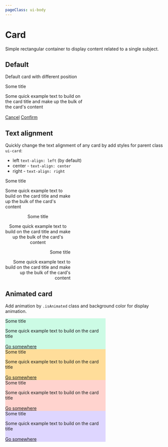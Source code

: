 ```yaml
---
pageClass: ui-body
---
```


# Card

Simple rectangular container to display content related to a single subject.

## Default

Default card with different position

<section class="ui-section">
  <div class="row">
    <!-- default card -->
    <div class="ui-card" style="width: 16rem;">
      <div class="ui-card-body">
        <span class="ui-title-3">Some title</span>
        <p>Some quick example text to build on the card title and make up
        the bulk of the card's content</p>
        <div class="ui-button-group" style="margin-top: 1rem">
          <a href="#" class="ui-button isLink">Cancel</a>
          <a href="#" class="ui-button isPrimary">Confirm</a>
        </div>
      </div>
    </div>
  </div>
</section>

## Text alignment

Quickly change the text alignment of any card by add styles for parent class `ui-card`:

- left `text-align: left` (by default)
- center - `text-align: center`
- right - `text-align: right`

<section class="ui-section">
  <div class="row">
    <!-- default card -->
    <div class="ui-card" style="width: 13rem;">
      <div class="ui-card-body">
        <span class="ui-title-3">Some title</span>
        <p>Some quick example text to build on the card title and make up
        the bulk of the card's content</p>
      </div>
    </div>
    <!-- default card center -->
    <div class="ui-card" style="width: 13rem; text-align: center;">
      <div class="ui-card-body">
        <span class="ui-title-3">Some title</span>
        <p>Some quick example text to build on the card title and make up
        the bulk of the card's content</p>
      </div>
    </div>
    <!-- default card right -->
    <div class="ui-card" style="width: 13rem; text-align: right;">
      <div class="ui-card-body">
        <span class="ui-title-3">Some title</span>
        <p>Some quick example text to build on the card title and make up
        the bulk of the card's content</p>
        </div>
      </div>
    </div>
  </div>
</section>

## Animated card

Add animation by `.isAnimated` class and background color for display animation.

<section class="ui-section">
  <div class="row">
    <!-- animated card -->
    <div class="ui-card isAnimated" style="width: 20rem; background-color: #ccfbe5;">
      <div class="ui-card-body">
        <span class="ui-title-3">Some title</span>
        <p>Some quick example text to build on the card title</p>
        <div class="ui-button-group" style="margin-top: 1rem">
          <a href="#" class="ui-button isLink">Go somewhere</a>
        </div>
      </div>
    </div>
    <!-- animated card -->
    <div class="ui-card isAnimated" style="width: 20rem; background-color: #ffdd9a;">
      <div class="ui-card-body">
        <span class="ui-title-3">Some title</span>
        <p>Some quick example text to build on the card title</p>
        <div class="ui-button-group" style="margin-top: 1rem">
          <a href="#" class="ui-button isLink">Go somewhere</a>
        </div>
      </div>
    </div>
    <!-- animated card -->
    <div class="ui-card isAnimated" style="width: 20rem; background-color: #ffd3ce;">
      <div class="ui-card-body">
        <span class="ui-title-3">Some title</span>
        <p>Some quick example text to build on the card title</p>
        <div class="ui-button-group" style="margin-top: 1rem">
          <a href="#" class="ui-button isLink">Go somewhere</a>
        </div>
      </div>
    </div>
    <!-- animated card -->
    <div class="ui-card isAnimated" style="width: 20rem; background-color: #ded6ff;">
      <div class="ui-card-body">
        <span class="ui-title-3">Some title</span>
        <p>Some quick example text to build on the card title</p>
        <div class="ui-button-group" style="margin-top: 1rem">
          <a href="#" class="ui-button isLink">Go somewhere</a>
        </div>
      </div>
    </div>
  </div>
</section>
